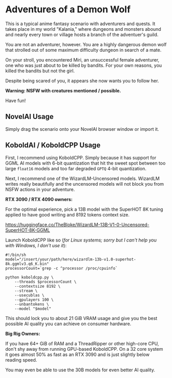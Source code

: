Adventures of a Demon Wolf
==========================

This is a typical anime fantasy scenario with adventurers and quests.
It takes place in my world "Kalania," where dungeons and monsters abound
and nearly every town or village hosts a branch of the adventuer's guild.

You are not an adventurer, however. You are a highly dangerous demon wolf
that strolled out of some maximum difficulty dungeon in search of a mate.

On your stroll, you encountered Miri, an unsuccessful female adventurer,
one who was just about to be killed by bandits. For your own reasons,
you killed the bandits but not the girl.

Despite being scared of you, it appears she now wants you to follow her.

**Warning: NSFW with creatures mentioned / possible.**

Have fun!


NovelAI Usage
-------------

Simply drag the scenario onto your NovelAI browser window or import it.


KoboldAI / KoboldCPP Usage
--------------------------

First, I recommend using KoboldCPP. Simply because it has support for GGML
AI models with 6-bit quantization that hit the sweet spot between too large
`float16` models and too far degraded `GPTQ` 4-bit quantization.

Next, I recommend one of the WizardLM-Uncensored models. WizardLM writes
really beautifully and the uncensored models will not block you from NSFW
actions in your adventure.


**RTX 3090 / RTX 4090 owners:**

For the optimal experience, pick a 13B model with the SuperHOT 8K tuning
applied to have good writing and 8192 tokens context size.

https://huggingface.co/TheBloke/WizardLM-13B-V1-0-Uncensored-SuperHOT-8K-GGML

Launch KoboldCPP like so (*for Linux systems; sorry but I can't help you with
Windows, I don't use it*):

    #!/bin/sh
    model="/insert/your/path/here/wizardlm-13b-v1.0-superhot-8k.ggmlv3.q6_K.bin"
    processorCount=`grep -c ^processor /proc/cpuinfo`

    python koboldcpp.py \
        --threads $processorCount \
        --contextsize 8192 \
        --stream \
        --usecublas \
        --gpulayers 100 \
        --unbantokens \
        --model "$model"

This should lock you to about 21 GiB VRAM usage and give you the best possible
AI quality you can achieve on consumer hardware.

**Big Rig Owners:**

If you have 64+ GiB of RAM and a ThreadRipper or other high-core CPU,
don't shy away from running GPU-based KoboldCPP. On a 32 core system it goes
almost 50% as fast as an RTX 3090 and is just slightly below reading speed.

You may even be able to use the 30B models for even better AI quality.
